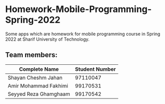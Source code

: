 # Homework-Mobile-Programming-Spring-2022
Some apps which are homework for mobile programming course in Spring 2022 at Sharif University of Technology.
## Team members:
|Complete Name|Student Number|
| ----------- | ----------- |
| Shayan Cheshm Jahan | 97110047 |
| Amir Mohammad Fakhimi | 99170531 |
| Seyyed Reza Ghamghaam | 99170542 |
